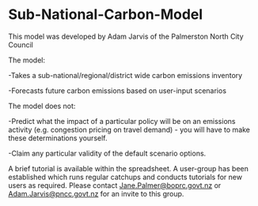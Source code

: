 # Sub-National-Carbon-Model

This model was developed by Adam Jarvis of the Palmerston North City Council

The model:

  -Takes a sub-national/regional/district wide carbon emissions inventory
  
  -Forecasts future carbon emissions based on user-input scenarios

The model does not:

  -Predict what the impact of a particular policy will be on an emissions activity (e.g. congestion pricing on travel demand) - you will have to make these determinations yourself.
  
  -Claim any particular validity of the default scenario options.

A brief tutorial is available within the spreadsheet. A user-group has been established which runs regular catchups and conducts tutorials for new users as required. 
Please contact Jane.Palmer@boprc.govt.nz or Adam.Jarvis@pncc.govt.nz for an invite to this group.

